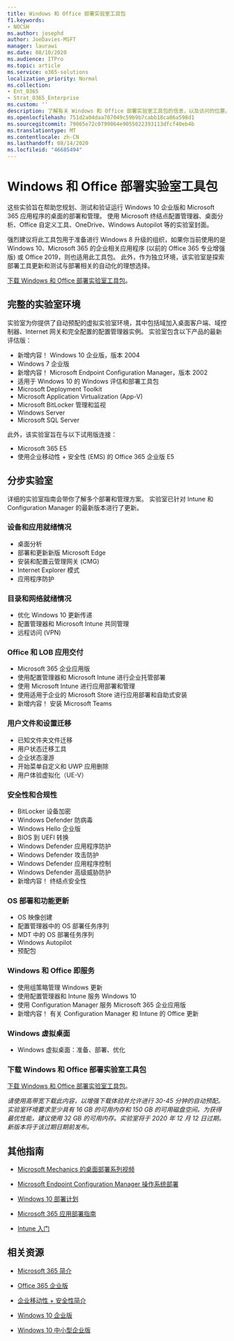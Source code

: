 ```yaml
---
title: Windows 和 Office 部署实验室工具包
f1.keywords:
- NOCSH
ms.author: josephd
author: JoeDavies-MSFT
manager: laurawi
ms.date: 08/10/2020
ms.audience: ITPro
ms.topic: article
ms.service: o365-solutions
localization_priority: Normal
ms.collection:
- Ent_O365
- Strat_O365_Enterprise
ms.custom: ''
description: 了解有关 Windows 和 Office 部署实验室工具包的信息，以及访问的位置。
ms.openlocfilehash: 751d2a04daa707049c59b9b7cabb18ca06a598d1
ms.sourcegitcommit: 79065e72c0799064e9055022393113dfcf40eb4b
ms.translationtype: MT
ms.contentlocale: zh-CN
ms.lasthandoff: 08/14/2020
ms.locfileid: "46685494"
---
```

# <a name="windows-and-office-deployment-lab-kit"></a>Windows 和 Office 部署实验室工具包

这些实验旨在帮助您规划、测试和验证运行 Windows 10 企业版和 Microsoft 365 应用程序的桌面的部署和管理。 使用 Microsoft 终结点配置管理器、桌面分析、Office 自定义工具、OneDrive、Windows Autopilot 等的实验室封面。

强烈建议将此工具包用于准备进行 Windows 8 升级的组织，如果你当前使用的是 Windows 10、Microsoft 365 的企业相关应用程序 (以前的 Office 365 专业增强版) 或 Office 2019，则也适用此工具包。 此外，作为独立环境，该实验室是探索部署工具更新和测试与部署相关的自动化的理想选择。

[下载 Windows 和 Office 部署实验室工具包](https://www.microsoft.com/evalcenter/evaluate-lab-kit)。

## <a name="a-complete-lab-environment"></a>完整的实验室环境

实验室为你提供了自动预配的虚拟实验室环境，其中包括域加入桌面客户端、域控制器、Internet 网关和完全配置的配置管理器实例。 实验室包含以下产品的最新评估版：

  - 新增内容！ Windows 10 企业版，版本 2004
  - Windows 7 企业版
  - 新增内容！ Microsoft Endpoint Configuration Manager，版本 2002
  - 适用于 Windows 10 的 Windows 评估和部署工具包
  - Microsoft Deployment Toolkit
  - Microsoft Application Virtualization (App-V)
  - Microsoft BitLocker 管理和监视 
  - Windows Server 
  - Microsoft SQL Server 

此外，该实验室旨在与以下试用版连接： 

  - Microsoft 365 E5
  - 使用企业移动性 + 安全性 (EMS) 的 Office 365 企业版 E5

## <a name="step-by-step-labs"></a>分步实验室

详细的实验室指南会带你了解多个部署和管理方案。 实验室已针对 Intune 和 Configuration Manager 的最新版本进行了更新。 

### <a name="device-and-app-readiness"></a>设备和应用就绪情况

  - 桌面分析
  - 部署和更新新版 Microsoft Edge 
  - 安装和配置云管理网关 (CMG) 
  - Internet Explorer 模式 
  - 应用程序防护 

### <a name="directory-and-network-readiness"></a>目录和网络就绪情况

  - 优化 Windows 10 更新传递 
  - 配置管理器和 Microsoft Intune 共同管理
  - 远程访问 (VPN)

### <a name="office-and-lob-app-delivery"></a>Office 和 LOB 应用交付

  - Microsoft 365 企业应用版
  - 使用配置管理器和 Microsoft Intune 进行企业托管部署
  - 使用 Microsoft Intune 进行应用部署和管理
  - 使用适用于企业的 Microsoft Store 进行应用部署和自助式安装
  - 新增内容！ 安装 Microsoft Teams 

### <a name="user-file-and-settings-migration"></a>用户文件和设置迁移

  - 已知文件夹文件迁移 
  - 用户状态迁移工具 
  - 企业状态漫游
  - 开始菜单自定义和 UWP 应用删除 
  - 用户体验虚拟化（UE-V） 

### <a name="security-and-compliance"></a>安全性和合规性

  - BitLocker 设备加密
  - Windows Defender 防病毒
  - Windows Hello 企业版
  - BIOS 到 UEFI 转换
  - Windows Defender 应用程序防护
  - Windows Defender 攻击防护
  - Windows Defender 应用程序控制
  - Windows Defender 高级威胁防护
  - 新增内容！ 终结点安全性 

### <a name="os-deployment-and-feature-updates"></a>OS 部署和功能更新

  - OS 映像创建
  - 配置管理器中的 OS 部署任务序列 
  - MDT 中的 OS 部署任务序列
  - Windows Autopilot
  - 预配包 

### <a name="windows-and-office-as-a-service"></a>Windows 和 Office 即服务
  - 使用组策略管理 Windows 更新
  - 使用配置管理器和 Intune 服务 Windows 10
  - 使用 Configuration Manager 服务 Microsoft 365 企业应用版
  - 新增内容！ 有关 Configuration Manager 和 Intune 的 Office 更新
  
### <a name="windows-virtual-desktop"></a>Windows 虚拟桌面
  - Windows 虚拟桌面：准备、部署、优化 

### <a name="download-the-windows-and-office-deployment-lab-kit"></a>下载 Windows 和 Office 部署实验室工具包

[下载 Windows 和 Office 部署实验室工具包](https://www.microsoft.com/evalcenter/evaluate-lab-kit)。

*请使用高带宽下载此内容，以增强下载体验并允许进行 30-45 分钟的自动预配。实验室环境要求至少具有 16 GB 的可用内存和 150 GB 的可用磁盘空间。为获得最优性能，建议使用 32 GB 的可用内存。实验室将于 2020 年 12 月 12 日过期。新版本将于该过期日期前发布。*

## <a name="additional-guidance"></a>其他指南

  - [Microsoft Mechanics 的桌面部署系列视频](https://www.aka.ms/watchhowtoshift)

  - [Microsoft Endpoint Configuration Manager 操作系统部署](https://docs.microsoft.com/mem/configmgr/osd/understand/introduction-to-operating-system-deployment)

  - [<span class="underline">Windows 10 部署计划</span>](https://docs.microsoft.com/windows/deployment/planning/index)

  - [<span class="underline">Microsoft 365 应用部署指南</span>](https://docs.microsoft.com/deployoffice/deployment-guide-microsoft-365-apps)

  - [<span class="underline">Intune 入门</span>](https://docs.microsoft.com/intune/get-started-evaluation)

## <a name="related-resources"></a>相关资源

  - [<span class="underline">Microsoft 365 简介</span>](https://www.microsoft.com/microsoft-365/default.aspx)

  - [<span class="underline">Office 365 企业版</span>](https://products.office.com/business/office)

  - [<span class="underline">企业移动性 + 安全性简介</span>](https://www.microsoft.com/cloud-platform/enterprise-mobility-security)

  - [<span class="underline">Windows 10 企业版</span>](https://www.microsoft.com/WindowsForBusiness/windows-for-enterprise)

  - [<span class="underline">Windows 10 中小型企业版</span>](https://www.microsoft.com/WindowsForBusiness/windows-for-small-business)
